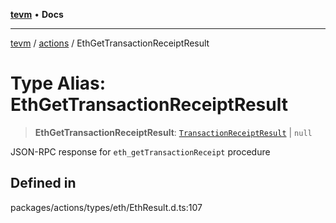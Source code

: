 [**tevm**](../../README.md) • **Docs**

***

[tevm](../../modules.md) / [actions](../README.md) / EthGetTransactionReceiptResult

# Type Alias: EthGetTransactionReceiptResult

> **EthGetTransactionReceiptResult**: [`TransactionReceiptResult`](TransactionReceiptResult.md) \| `null`

JSON-RPC response for `eth_getTransactionReceipt` procedure

## Defined in

packages/actions/types/eth/EthResult.d.ts:107

